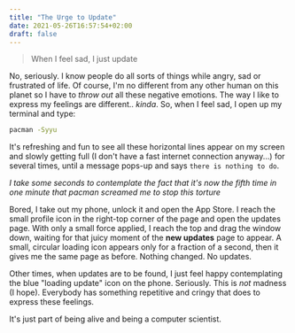```yaml
---
title: "The Urge to Update"
date: 2021-05-26T16:57:54+02:00
draft: false
---
```


> When I feel sad, I just update

No, seriously. I know people do all sorts of things while angry, sad or frustrated of life.
Of course, I'm no different from any other human on this planet so I have to *throw out* all these negative emotions.
The way I like to express my feelings are different.. *kinda*. So, when I feel sad, I open up my terminal and type:

```bash
pacman -Syyu
```

It's refreshing and fun to see all these horizontal lines appear on my screen and slowly getting full (I don't have a
fast internet connection anyway...) for several times, until a message pops-up and says `there is nothing to do`.

*I take some seconds to contemplate the fact that it's now the fifth time in one minute that 
pacman screamed me to stop this torture*

Bored, I take out my phone, unlock it and open the App Store. I reach the small profile icon in the right-top corner
of the page and open the updates page. With only a small force applied, I reach the top and drag the window down,
waiting for that juicy moment of the **new updates** page to appear. A small, circular loading icon appears only for
a fraction of a second, then it gives me the same page as before. Nothing changed. No updates.

Other times, when updates are to be found, I just feel happy contemplating the blue "loading update" icon on the phone.
Seriously. This is *not* madness (I hope). Everybody has something repetitive and cringy that does to express these feelings.

It's just part of being alive and being a computer scientist.
